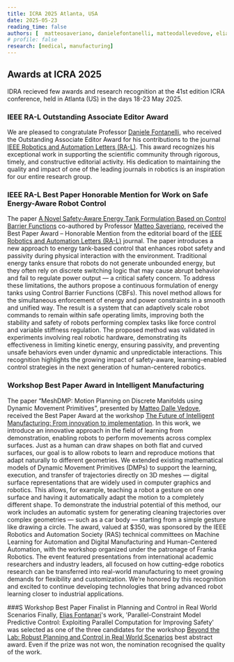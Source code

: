 ```yaml
---
title: ICRA 2025 Atlanta, USA
date: 2025-05-23
reading_time: false
authors: [  matteosaveriano, danielefontanelli, matteodallevedove, eliasfontanari ]
# profile: false
research: [medical, manufacturing]
---
```


## Awards at ICRA 2025
IDRA recieved few awards and research recognition at the 41st edition ICRA conference, held in Atlanta (US) in the days 18-23 May 2025.

<!--more-->

### IEEE RA-L Outstanding Associate Editor Award
We are pleased to congratulate Professor [Daniele Fontanelli](/author/daniele-fontanelli/), who received the Outstanding Associate Editor Award for his contributions to the journal [IEEE Robotics and Automation Letters (RA-L)](https://www.ieee-ras.org/publications/ra-l). This award recognizes his exceptional work in supporting the scientific community through rigorous, timely, and constructive editorial activity. His dedication to maintaining the quality and impact of one of the leading journals in robotics is an inspiration for our entire research group.

### IEEE RA-L Best Paper Honorable Mention for Work on Safe Energy-Aware Robot Control
The paper [A Novel Safety-Aware Energy Tank Formulation Based on Control Barrier Functions](https://ieeexplore.ieee.org/document/10502025) co-authored by Professor [Matteo Saveriano](/author/matteo-saveriano/), received the Best Paper Award – Honorable Mention from the editorial board of the [IEEE Robotics and Automation Letters (RA-L)](https://www.ieee-ras.org/publications/ra-l) journal.
The paper introduces a new approach to energy tank-based control that enhances robot safety and passivity during physical interaction with the environment. Traditional energy tanks ensure that robots do not generate unbounded energy, but they often rely on discrete switching logic that may cause abrupt behavior and fail to regulate power output — a critical safety concern.
To address these limitations, the authors propose a continuous formulation of energy tanks using Control Barrier Functions (CBFs). This novel method allows for the simultaneous enforcement of energy and power constraints in a smooth and unified way. The result is a system that can adaptively scale robot commands to remain within safe operating limits, improving both the stability and safety of robots performing complex tasks like force control and variable stiffness regulation.
The proposed method was validated in experiments involving real robotic hardware, demonstrating its effectiveness in limiting kinetic energy, ensuring passivity, and preventing unsafe behaviors even under dynamic and unpredictable interactions.
This recognition highlights the growing impact of safety-aware, learning-enabled control strategies in the next generation of human-centered robotics.

### Workshop Best Paper Award in Intelligent Manufacturing
The paper “MeshDMP: Motion Planning on Discrete Manifolds using Dynamic Movement Primitives”, presented by [Matteo Dalle Vedove](/author/matteo-dalle-vedove/), received the Best Paper Award at the workshop [The Future of Intelligent Manufacturing: From innovation to implementation](https://sites.google.com/view/intelligent-manufacting-icra25/home).
In this work, we introduce an innovative approach in the field of learning from demonstration, enabling robots to perform movements across complex surfaces. Just as a human can draw shapes on both flat and curved surfaces, our goal is to allow robots to learn and reproduce motions that adapt naturally to different geometries.
We extended existing mathematical models of Dynamic Movement Primitives (DMPs) to support the learning, execution, and transfer of trajectories directly on 3D meshes — digital surface representations that are widely used in computer graphics and robotics. This allows, for example, teaching a robot a gesture on one surface and having it automatically adapt the motion to a completely different shape.
To demonstrate the industrial potential of this method, our work includes an automatic system for generating cleaning trajectories over complex geometries — such as a car body — starting from a simple gesture like drawing a circle.
The award, valued at $350, was sponsored by the IEEE Robotics and Automation Society (RAS) technical committees on Machine Learning for Automation and Digital Manufacturing and Human-Centered Automation, with the workshop organized under the patronage of Franka Robotics.
The event featured presentations from international academic researchers and industry leaders, all focused on how cutting-edge robotics research can be transferred into real-world manufacturing to meet growing demands for flexibility and customization.
We’re honored by this recognition and excited to continue developing technologies that bring advanced robot learning closer to industrial applications.

###S Workshop Best Paper Finalist in Planning and Control in Real World Scenarios
Finally, [Elias Fontanari](/author/elias-fontanari)'s work, 'Parallel-Constraint Model Predictive Control: Exploiting Parallel Computation for Improving Safety' was selected as one of the three candidates for the workshop [Beyond the Lab: Robust Planning and Control in Real World Scenarios](https://sites.google.com/view/robust-planning-icra2025-ws) best abstract award. Even if the prize was not won, the nomination recognised the quality of the work.
